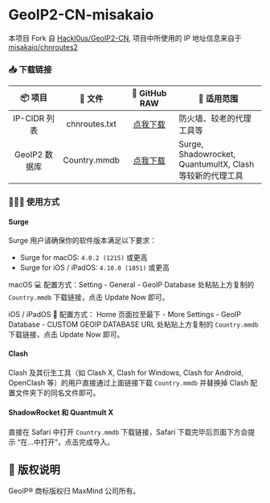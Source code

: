 # GeoIP2-CN-misakaio
本项目 Fork 自 [Hackl0us/GeoIP2-CN](https://github.com/Hackl0us/GeoIP2-CN), 
项目中所使用的 IP 地址信息来自于 [misakaio/chnroutes2](https://github.com/misakaio/chnroutes2)

### 📥 下载链接
| 📦 项目 | 📃 文件 | 🐙 GitHub RAW | 🔧 适用范围
|  :--:  |  :--:  |     :--:     | ---- |
| IP-CIDR 列表 | chnroutes.txt | [点我下载](https://github.com/mac-zhou/GeoIP2-CN-misakaio/raw/release/chnroutes.txt) | 防火墙、较老的代理工具等 | 
| GeoIP2 数据库 | Country.mmdb | [点我下载](https://github.com/mac-zhou/GeoIP2-CN-misakaio/raw/release/Country.mmdb) | Surge, Shadowrocket,<br>QuantumultX, Clash<br>等较新的代理工具|

### 🙋🏻‍♂️ 使用方式
#### Surge 
Surge 用户请确保你的软件版本满足以下要求：

* Surge for macOS: `4.0.2 (1215)` 或更高
* Surge for iOS / iPadOS: `4.10.0 (1851)` 或更高

macOS 💻 配置方式：Setting - General - GeoIP Database 处粘贴上方复制的 `Country.mmdb` 下载链接，点击 Update Now 即可。

iOS / iPadOS 📱 配置方式： Home 页面拉至最下 - More Settings - 
GeoIP Database - CUSTOM GEOIP DATABASE URL 处粘贴上方复制的 `Country.mmdb` 下载链接，点击 Update Now 即可。

#### Clash
Clash 及其衍生工具（如 Clash X, Clash for Windows, Clash for Android, OpenClash 等）的用户直接通过上面链接下载 `Country.mmdb` 并替换掉 Clash 配置文件夹下的同名文件即可。

#### ShadowRocket 和 Quantmult X
直接在 Safari 中打开 `Country.mmdb` 下载链接，Safari 下载完毕后页面下方会提示 “在...中打开”，点击完成导入。


## 🏅 版权说明
GeoIP® 商标版权归 MaxMind 公司所有。